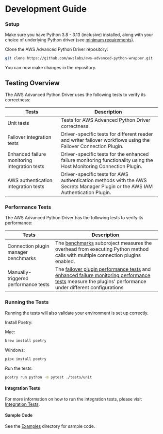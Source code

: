 # Development Guide

### Setup
Make sure you have Python 3.8 - 3.13 (inclusive) installed, along with your choice of underlying Python driver (see [minimum requirements](../GettingStarted.md#minimum-requirements)).

Clone the AWS Advanced Python Driver repository:

```bash
git clone https://github.com/awslabs/aws-advanced-python-wrapper.git
```

You can now make changes in the repository.

## Testing Overview

The AWS Advanced Python Driver uses the following tests to verify its correctness:

| Tests                                         | Description                                                                                                                    |
|-----------------------------------------------|--------------------------------------------------------------------------------------------------------------------------------|
| Unit tests                                    | Tests for AWS Advanced Python Driver correctness.                                                                              |
| Failover integration tests                    | Driver-specific tests for different reader and writer failover workflows using the Failover Connection Plugin.                 |
| Enhanced failure monitoring integration tests | Driver-specific tests for the enhanced failure monitoring functionality using the Host Monitoring Connection Plugin.           |
| AWS authentication integration tests          | Driver-specific tests for AWS authentication methods with the AWS Secrets Manager Plugin or the AWS IAM Authentication Plugin. |

### Performance Tests

The AWS Advanced Python Driver has the following tests to verify its performance:

| Tests                                | Description                                                                                                                                                                                                                                                                                             |
|--------------------------------------|---------------------------------------------------------------------------------------------------------------------------------------------------------------------------------------------------------------------------------------------------------------------------------------------------------|
| Connection plugin manager benchmarks | The [benchmarks](../../benchmarks/README.md) subproject measures the overhead from executing Python method calls with multiple connection plugins enabled.                                                                                                                                              |
| Manually-triggered performance tests | The [failover plugin performance tests](../../tests/integration/container/test_failover_performance.py) and [enhanced failure monitoring performance tests](../../tests/integration/container/test_read_write_splitting_performance.py) measure the plugins' performance under different configurations |

### Running the Tests

Running the tests will also validate your environment is set up correctly.

Install Poetry:

Mac:
```bash
brew install poetry
```

Windows:
```bash
pipx install poetry
```

Run the tests:

```bash
poetry run python -m pytest ./tests/unit
```

#### Integration Tests
For more information on how to run the integration tests, please visit [Integration Tests](../development-guide/IntegrationTests.md).

#### Sample Code
See the [Examples](../../docs/examples/) directory for sample code.
